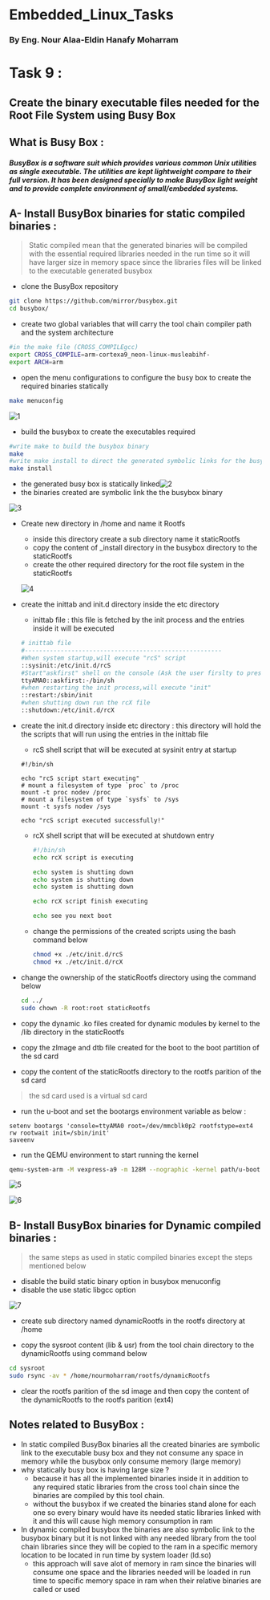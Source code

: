 # Embedded_Linux_Tasks



### By Eng. Nour Alaa-Eldin Hanafy Moharram



# Task 9 :

## Create the binary executable files needed for the Root File System using Busy Box



## What is Busy Box :

##### BusyBox is a software suit which provides various common Unix utilities as single executable. The utilities are kept lightweight compare to their full version. It has been designed specially to make BusyBox light weight and to provide complete environment of small/embedded systems.



## A- Install BusyBox binaries for static compiled binaries :

> Static compiled mean that the generated binaries will be compiled with the essential required libraries needed in the run time so it will have larger size in memory space since the libraries files will be linked to the executable generated busybox

* clone the BusyBox repository

```bash
git clone https://github.com/mirror/busybox.git
cd busybox/
```

* create two global variables that will carry the tool chain compiler path and the system architecture

```bash
#in the make file (CROSS_COMPILEgcc)
export CROSS_COMPILE=arm-cortexa9_neon-linux-musleabihf-
export ARCH=arm
```

* open the menu configurations to configure the busy box to create the required binaries statically

```bash
make menuconfig
```



![1](README.assets/busybox_static.png)

* build the busybox to create the executables required

```bash
#write make to build the busybox binary
make
#write make install to direct the generated symbolic links for the busy box to _install dir
make install
```

* the generated busy box is statically linked![2](README.assets/busyboxstaticallylinked.png)
* the binaries created are symbolic link the the busybox binary

![3](README.assets/static_binaries-1707381232566-4.png)



* Create new directory in /home and name it Rootfs 

  * inside this directory create a sub directory name it staticRootfs
  * copy the content of _install directory in the busybox directory to the staticRootfs
  * create the other required directory for the root file system in the staticRootfs

  ![4](README.assets/staticrootfs.png)

* create the inittab and init.d directory inside the etc directory

  * inittab file : this file is fetched by the init process and the entries inside it will be executed

  ```bash
  # inittab file 
  #-------------------------------------------------------
  #When system startup,will execute "rcS" script
  ::sysinit:/etc/init.d/rcS
  #Start"askfirst" shell on the console (Ask the user firslty to press any key) 
  ttyAMA0::askfirst:-/bin/sh
  #when restarting the init process,will execute "init" 
  ::restart:/sbin/init
  #when shutting down run the rcX file
  ::shutdown:/etc/init.d/rcX
  ```

  

* create the init.d directory inside etc directory : this directory will hold the the scripts that will run using the entries in the inittab file

  * rcS shell script that will be executed at sysinit entry at startup

  ```shell
  #!/bin/sh
  
  echo "rcS script start executing"
  # mount a filesystem of type `proc` to /proc
  mount -t proc nodev /proc
  # mount a filesystem of type `sysfs` to /sys
  mount -t sysfs nodev /sys
  
  echo "rcS script executed successfully!"
  ```

  * rcX shell script that will be executed at shutdown entry

    ```sh
    #!/bin/sh
    echo rcX script is executing
    
    echo system is shutting down
    echo system is shutting down
    echo system is shutting down 
    
    echo rcX script finish executing
    
    echo see you next boot
    ```

  * change the permissions of the created scripts using the bash command below

    ```bash
    chmod +x ./etc/init.d/rcS
    chmod +x ./etc/init.d/rcX
    ```

    

* change the ownership of the staticRootfs directory using the command below

  ```bash
  cd ../
  sudo chown -R root:root staticRootfs
  ```

* copy the dynamic .ko files created for dynamic modules by kernel to the /lib directory in the staticRootfs

* copy the zImage and dtb file created for the boot to the boot partition of the sd card

* copy the content of the staticRootfs directory to the rootfs parition of the sd card

> the sd card used is a virtual sd card

* run the u-boot and set the bootargs environment variable as below :

```u-boot command
setenv bootargs 'console=ttyAMA0 root=/dev/mmcblk0p2 rootfstype=ext4 rw rootwait init=/sbin/init' 
saveenv
```

* run the QEMU environment to start running the kernel

```bash
qemu-system-arm -M vexpress-a9 -m 128M --nographic -kernel path/u-boot -sd path/sd.img
```

![5](README.assets/bootupstatic.png)

![6](README.assets/ls_rfs.png)



## B- Install BusyBox binaries for Dynamic compiled binaries :

> the same steps as used in static compiled binaries except the steps mentioned below

* disable the build static binary option in busybox menuconfig
* disable the use static libgcc option

![7](README.assets/dynamicbusybox.svg)

* create sub directory named dynamicRootfs in the rootfs directory at /home

* copy the sysroot content (lib & usr) from the tool chain directory to the dynamicRootfs using command below

```bash
cd sysroot
sudo rsync -av * /home/nourmoharram/rootfs/dynamicRootfs
```

* clear the rootfs parition of the sd image and then copy the content of the dynamicRootfs to the rootfs parition (ext4)



## Notes related to BusyBox :

* In static compiled BusyBox binaries all the created binaries are symbolic link to the executable busy box and they not consume any space in memory while the busybox only consume memory (large memory)
* why statically busy box is having large size ?
  * because it has all the implemented binaries inside it in addition to any required static libraries from the cross tool chain since the binaries are compiled by this tool chain. 
  * without the busybox if we created the binaries stand alone for each one so every binary would have its needed static libraries linked with it and this will cause high memory consumption in ram
* In dynamic compiled busybox the binaries are also symbolic link to the busybox binary but it is not linked with any needed library from the tool chain libraries since they will be copied to the ram in a specific memory location to be located in run time by system loader (ld.so)
  * this approach will save alot of memory in ram since the binaries will consume one space and  the libraries needed will be loaded in run time to specific memory space in ram when their relative binaries are called or used 
